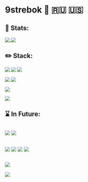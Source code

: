 # 9strebok :metal: :ru: :us:

## :telescope: Stats: 

<!-- ![github stats](https://github-readme-stats.vercel.app/api?username=9strebok&show_icons=true) -->


<!-- [![Top Langs](https://github-readme-stats.vercel.app/api/top-langs/?username=9strebok&layout=compact)](https://github.com/anuraghazra/github-readme-stats) -->

<a href="github.com/9strebok/9strebok">
    <img align="center" src="https://github-readme-stats.vercel.app/api?username=9strebok&show_icons=true">
</a>

<a href="github.com/9strebok/9strebok">
    <img align="center" src="https://github-readme-stats.vercel.app/api/top-langs/?username=9strebok&layout=compact">
</a>




## :pencil2: Stack:
![](https://img.shields.io/badge/Editor-Vim-informational?style=for-the-badge&logo=vim&logoColor=white&color=darkgreen)
![](https://img.shields.io/badge/Tool-Docker-informational?style=for-the-badge&logo=docker&logoColor=white&color=blue)
![](https://img.shields.io/badge/Tool-Kubernetes-informational?style=for-the-badge&logo=kubernetes&logoColor=white&color=blue)

![](https://img.shields.io/badge/Language-Python-informational?style=for-the-badge&logo=python&logoColor=white&color=green) 
![](https://img.shields.io/badge/Language-Rust-informational?style=for-the-badge&logo=rust&logoColor=white&color=brown) 

![](https://img.shields.io/badge/OS-Linux-informational?style=for-the-badge&logo=linux&logoColor=white&color=black)

![](https://img.shields.io/badge/Shell-Bash-informational?style=for-the-badge&logo=gnu-bash&logoColor=white&color=black)

## :hourglass: In Future:
![](https://img.shields.io/badge/Language-Kotlin-informational?style=for-the-badge&logo=kotlin&logoColor=white&color=brown) 
![](https://img.shields.io/badge/Language-Scala-informational?style=for-the-badge&logo=scala&logoColor=white&color=brown) 
---
![](https://img.shields.io/badge/Language-JavaScript-informational?style=for-the-badge&logo=javascript&logoColor=white&color=yellow) 
![](https://img.shields.io/badge/Language-CoffeeScript-informational?style=for-the-badge&logo=coffeescript&logoColor=white&color=442d25) 
![](https://img.shields.io/badge/Language-TypeScript-informational?style=for-the-badge&logo=typescript&logoColor=white&color=blue) 
![](https://img.shields.io/badge/Tool-React-informational?style=for-the-badge&logo=react&logoColor=white&color=blue) 
---
![](https://img.shields.io/badge/Languages-Cfamily-informational?style=for-the-badge&logo=c&logoColor=white&color=blue) 
---
![](https://img.shields.io/badge/OS-MacOS-informational?style=for-the-badge&logo=apple&logoColor=white&color=black)



